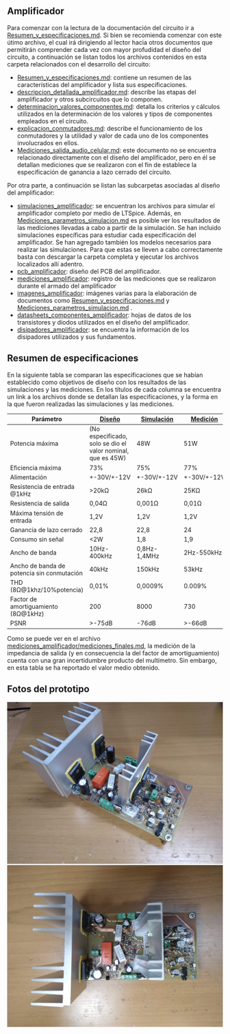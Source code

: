 ﻿## Amplificador

Para comenzar con la lectura de la documentación del circuito ir a [Resumen_y_especificaciones.md](Resumen_y_especificaciones.md). Si bien se recomienda comenzar con este útimo archivo, el cual irá dirigiendo al lector hacia otros documentos que permitirán comprender cada vez con mayor profudidad el diseño del circuito, a continuación se listan todos los archivos contenidos en esta carpeta relacionados con el desarrollo del circuito:

- [Resumen_y_especificaciones.md](Resumen_y_especificaciones.md): contiene un resumen de las características del amplificador y lista sus especificaciones. 
- [descripcion_detallada_amplificador.md](descripcion_detallada_amplificador.md): describe las etapas del amplificador y otros subcircuitos que lo componen.
- [determinacion_valores_componentes.md](determinacion_valores_componentes.md): detalla los criterios y cálculos utilizados en la determinación de los valores y tipos de componentes empleados en el circuito.
- [explicacion_conmutadores.md](explicacion_conmutadores.md): describe el funcionamiento de los conmutadores y la utilidad y valor de cada uno de los componentes involucrados en ellos.
- [Mediciones_salida_audio_celular.md](Mediciones_audio_celular.md): este documento no se encuentra relacionado directamente con el diseño del amplificador, pero en él se detallan mediciones que se realizaron con el fin de establece la especificación de ganancia a lazo cerrado del circuito.


Por otra parte, a continuación se listan las subcarpetas asociadas al diseño del amplificador:

- [simulaciones_amplificador](./simulaciones_amplificador): se encuentran los archivos para simular el amplificador completo por medio de LTSpice. Además, en [Mediciones_parametros_simulacion.md](simulaciones_amplificador/Mediciones_parametros_simulacion.md) es posible ver los resultados de las mediciones llevadas a cabo a partir de la simulación. Se han incluido simulaciones específicas para estudiar cada especificación del amplificador. Se han agregado también los modelos necesarios para realizar las simulaciones. Para que estas se lleven a cabo correctamente basta con descargar la carpeta completa y ejecutar los archivos localizados allí adentro. 
- [pcb_amplificador](./pcb_amplificador): diseño del PCB del amplificador. 
- [mediciones_amplificador](./mediciones_amplificador): registro de las mediciones que se realizaron durante el armado del amplificador
- [imagenes_amplificador](./imagenes_amplificador): imágenes varias para la elaboración de documentos como [Resumen_y_especificaciones.md](Resumen_y_especificaciones.md) y [Mediciones_parametros_simulacion.md](simulaciones_amplificador/Mediciones_parametros_simulacion.md) .
- [datasheets_componentes_amplificador](./datasheets_componentes_amplificador): hojas de datos de los transistores y diodos utilizados en el diseño del amplificador.
- [disipadores_amplificador](./disipadores_amplificador): se encuentra la información de los disipadores utilizados y sus fundamentos.


## Resumen de especificaciones
En la siguiente tabla se comparan las especificaciones que se habían establecido como objetivos de diseño con los resultados de las simulaciones y las mediciones. En los títulos de cada columna se encuentra un link a los archivos donde se detallan las especificaciones, y la forma en la que fueron realizadas las simulaciones y las mediciones.


| Parámetro| [Diseño](Resumen_y_especificaciones.md) | [Simulación ](simulaciones_amplificador/Mediciones_parametros_simulacion.md)| [Medición](mediciones_amplificador/mediciones_finales.md) |
|----------------------------|--------|------------|----------|
| Potencia máxima          |  (No especificado, solo se dio el valor nominal, que es 45W)  |     48W     |    51W      |
| Eficiencia máxima          |     73%   |     75%       |    77%      |
| Alimentación               |+-30V/+-12V |  +-30V/+-12V |  +-30V/+-12V  |
| Resistencia de entrada  @1kHz   |    >20kΩ   |     26kΩ       |    25KΩ      |
| Resistencia de salida      |      0,04Ω  	|      0,001Ω      |    0,01Ω      |
| Máxima tensión de entrada  |    1,2V  |      1,2V  |    1,2V      |
| Ganancia de lazo cerrado   |   22,8   |     22,8       |   24  |
| Consumo sin señal          |    <2W   |      1,8      |    1,9     |
| Ancho de banda             |    10Hz-400kHz    |    0,8Hz-1,4MHz        |  2Hz-550kHz |
| Ancho de banda de potencia sin conmutación |    40kHz    |    150kHz        | 53kHz |
| THD (8Ω@1khz/10%potencia)  |   0,01%   |  0,0009% | 0.009% |
| Factor de amortiguamiento (8Ω@1kHz)  |	200	| 8000 | 730 |
| PSNR| >-75dB | -76dB | >-66dB |

Como se puede ver en el archivo [mediciones_amplificador/mediciones_finales.md](mediciones_amplificador/mediciones_finales.md), la medición de la impedancia de salida (y en consecuencia la del factor de amortiguamiento) cuenta con una gran incertidumbre producto del multímetro. Sin embargo, en esta tabla se ha reportado el valor medio obtenido.


## Fotos del prototipo

![](imagenes_amplificador/prototipo_vista_lateral.jpg) ![](imagenes_amplificador/prototipo_vista_superior.jpg) 
